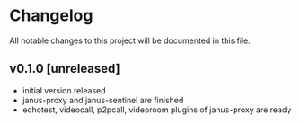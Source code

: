Changelog
==============

All notable changes to this project will be documented in this file.


 v0.1.0  [unreleased]
---------------------------------

* initial version released
* janus-proxy and janus-sentinel are finished
* echotest, videocall, p2pcall, videoroom plugins of janus-proxy are ready
